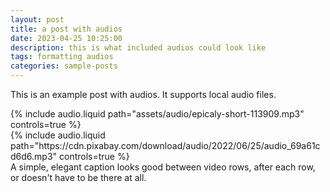 ```yaml
---
layout: post
title: a post with audios
date: 2023-04-25 10:25:00
description: this is what included audios could look like
tags: formatting audios
categories: sample-posts
---
```

This is an example post with audios. It supports local audio files.

<div class='row mt-3'>
  <div class='col-sm mt-3 mt-md-0'>
    {% include audio.liquid path="assets/audio/epicaly-short-113909.mp3" controls=true %}
  </div>
  <div class='col-sm mt-3 mt-md-0'>
    {% include audio.liquid path="https://cdn.pixabay.com/download/audio/2022/06/25/audio_69a61cd6d6.mp3" controls=true %}
  </div>
</div>
<div class='caption'>
  A simple, elegant caption looks good between video rows, after each row, or doesn't have to be
  there at all.
</div>
